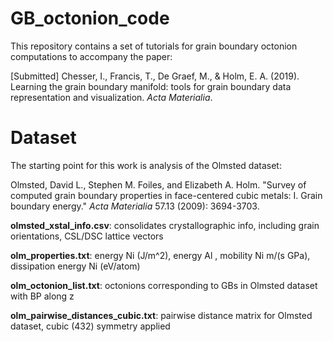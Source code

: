 # GB_octonion_code

This repository contains a set of tutorials for grain boundary octonion computations to accompany the paper: 

[Submitted] Chesser, I., Francis, T., De Graef, M., & Holm, E. A. (2019). Learning the grain boundary manifold: tools for grain boundary data representation and visualization. *Acta Materialia*. 


# Dataset 

The starting point for this work is analysis of the Olmsted dataset: 

Olmsted, David L., Stephen M. Foiles, and Elizabeth A. Holm. "Survey of computed grain boundary properties in face-centered cubic metals: I. Grain boundary energy." *Acta Materialia* 57.13 (2009): 3694-3703.

**olmsted_xstal_info.csv**: consolidates crystallographic info, including grain orientations, CSL/DSC lattice vectors

**olm_properties.txt**: energy Ni (J/m^2), energy Al , mobility Ni m/(s GPa), dissipation energy Ni (eV/atom)

**olm_octonion_list.txt**: octonions corresponding to GBs in Olmsted dataset with BP along z

**olm_pairwise_distances_cubic.txt**: pairwise distance matrix for Olmsted dataset, cubic (432) symmetry applied
